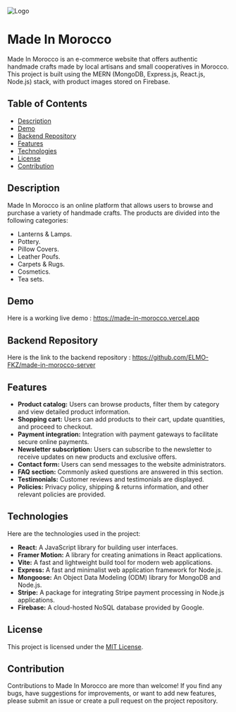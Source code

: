 ![Logo](https://i.imgur.com/ysJ1ye8.png)


# Made In Morocco

Made In Morocco is an e-commerce website that offers authentic handmade crafts made by local artisans and small cooperatives in Morocco. This project is built using the MERN (MongoDB, Express.js, React.js, Node.js) stack, with product images stored on Firebase.


## Table of Contents

 - [Description](#description)
 - [Demo](#demo)
 - [Backend Repository](#backend-repository)
 - [Features](#features)
 - [Technologies](#technologies)
 - [License](#license)
 - [Contribution](#contribution)


## Description

Made In Morocco is an online platform that allows users to browse and purchase a variety of handmade crafts. The products are divided into the following categories:
 - Lanterns & Lamps.
 - Pottery.
 - Pillow Covers.
 - Leather Poufs.
 - Carpets & Rugs.
 - Cosmetics.
 - Tea sets.


## Demo

Here is a working live demo : https://made-in-morocco.vercel.app

## Backend Repository

Here is the link to the backend repository : https://github.com/ELMO-FKZ/made-in-morocco-server


## Features

 - **Product catalog:** Users can browse products, filter them by category and view detailed product information.
 - **Shopping cart:** Users can add products to their cart, update quantities, and proceed to checkout.
 - **Payment integration:** Integration with payment gateways to facilitate secure online payments.
 - **Newsletter subscription:** Users can subscribe to the newsletter to receive updates on new products and exclusive offers.
 - **Contact form:** Users can send messages to the website administrators.
 - **FAQ section:** Commonly asked questions are answered in this section.
 - **Testimonials:** Customer reviews and testimonials are displayed.
 - **Policies:** Privacy policy, shipping & returns information, and other relevant policies are provided.


## Technologies

Here are the technologies used in the project:
 - **React:** A JavaScript library for building user interfaces.
 - **Framer Motion:** A library for creating animations in React applications.
 - **Vite:** A fast and lightweight build tool for modern web applications.
 - **Express:** A fast and minimalist web application framework for Node.js.
 - **Mongoose:** An Object Data Modeling (ODM) library for MongoDB and Node.js.
 - **Stripe:** A package for integrating Stripe payment processing in Node.js applications.
 - **Firebase:** A cloud-hosted NoSQL database provided by Google.

## License

This project is licensed under the [MIT License](https://choosealicense.com/licenses/mit/).


## Contribution

Contributions to Made In Morocco are more than welcome! If you find any bugs, have suggestions for improvements, or want to add new features, please submit an issue or create a pull request on the project repository.
